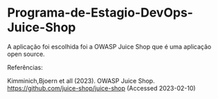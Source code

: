 # Programa-de-Estagio-DevOps-Juice-Shop

A aplicação foi escolhida foi a OWASP Juice Shop que é uma aplicação open source.

Referências:

Kimminich,Bjoern et all (2023). OWASP Juice Shop. https://github.com/juice-shop/juice-shop (Accessed 2023-02-10)
